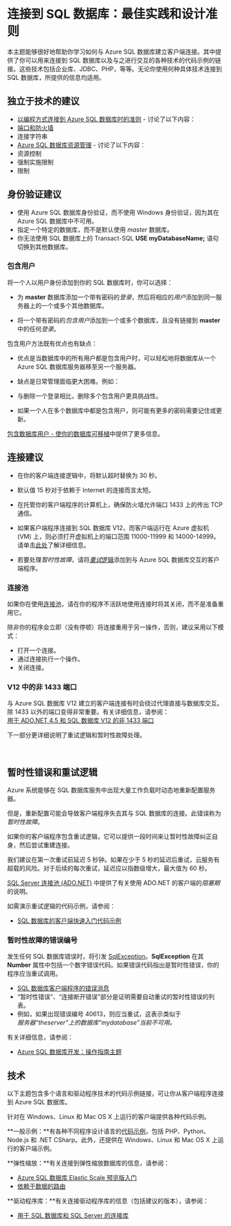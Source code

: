 <properties 
	pageTitle="连接到 SQL 数据库：最佳实践 | Microsoft Azure" 
	description="一个入门主题，其中收集了通过 ADO.NET 和 PHP 等技术连接到 Azure SQL 数据库的客户端程序的相关链接和最佳实践建议。" 
	services="sql-database" 
	documentationCenter="" 
	authors="MightyPen" 
	manager="jeffreyg" 
	editor=""/>


<tags 
	ms.service="sql-database" 
	ms.date="01/07/2016" 
	wacn.date="02/26/2016"/>


# 连接到 SQL 数据库：最佳实践和设计准则


本主题能够很好地帮助你学习如何与 Azure SQL 数据库建立客户端连接。其中提供了你可以用来连接到 SQL 数据库以及与之进行交互的各种技术的代码示例的链接。这些技术包括企业库、JDBC、PHP，等等。无论你使用何种具体技术连接到 SQL 数据库，所提供的信息均适用。


<a id="a-tech-independent-recommend" name="a-tech-independent-recommend">

## 独立于技术的建议


- [以编程方式连接到 Azure SQL 数据库时的准则](http://msdn.microsoft.com/zh-cn/library/azure/ee336282.aspx) - 讨论了以下内容：
 - [端口和防火墙](/documentation/articles/sql-database-configure-firewall-settings)
 - 连接字符串
- [Azure SQL 数据库资源管理](http://msdn.microsoft.com/zh-cn/library/azure/dn338083.aspx) - 讨论了以下内容：
 - 资源控制
 - 强制实施限制
 - 限制


<a id="b-authentication-recommend" name="b-authentication-recommend"></a>

## 身份验证建议


- 使用 Azure SQL 数据库身份验证，而不使用 Windows 身份验证，因为其在 Azure SQL 数据库中不可用。
- 指定一个特定的数据库，而不是默认使用 *master* 数据库。
 - 你无法使用 SQL 数据库上的 Transact-SQL **USE myDatabaseName;** 语句切换到其他数据库。


### 包含用户


将一个人以用户身份添加到你的 SQL 数据库时，你可以选择：

- 为 **master** 数据库添加一个带有密码的*登录*，然后将相应的*用户*添加到同一服务器上的一个或多个其他数据库。

- 将一个带有密码的*包含用户*添加到一个或多个数据库，且没有链接到 **master** 中的任何*登录*。


包含用户方法既有优点也有缺点：

- 优点是当数据库中的所有用户都是包含用户时，可以轻松地将数据库从一个 Azure SQL 数据库服务器移至另一个服务器。

- 缺点是日常管理面临更大困难。例如：
 - 与删除一个登录相比，删除多个包含用户更具挑战性。
 - 如果一个人在多个数据库中都是包含用户，则可能有更多的密码需要记住或更新。


[包含数据库用户 - 使你的数据库可移植](http://msdn.microsoft.com/zh-cn/library/ff929188.aspx)中提供了更多信息。


<a id="c-connection-recommend" name="c-connection-recommend"></a>

## 连接建议


- 在你的客户端连接逻辑中，将默认超时替换为 30 秒。
 - 默认值 15 秒对于依赖于 Internet 的连接而言太短。


- 在托管你的客户端程序的计算机上，确保防火墙允许端口 1433 上的传出 TCP 通信。


- 如果客户端程序连接到 SQL 数据库 V12，而客户端运行在 Azure 虚拟机 (VM) 上，则必须打开虚拟机上的端口范围 11000-11999 和 14000-14999。请单击[此处](/documentation/articles/sql-database-develop-direct-route-ports-adonet-v12)了解详细信息。


- 若要处理*暂时性故障*，请将[*重试*逻辑](#TransientFaultsAndRetryLogicGm)添加到与 Azure SQL 数据库交互的客户端程序。


### 连接池


如果你在使用[连接池](http://msdn.microsoft.com/zh-cn/library/8xx3tyca.aspx)，请在你的程序不活跃地使用连接时将其关闭，而不是准备重用它。

除非你的程序会立即（没有停顿）将连接重用于另一操作，否则，建议采用以下模式：

- 打开一个连接。
- 通过连接执行一个操作。
- 关闭连接。


### V12 中的非 1433 端口


与 Azure SQL 数据库 V12 建立的客户端连接有时会绕过代理直接与数据库交互。除 1433 以外的端口变得非常重要。有关详细信息，请参阅：<br/>
[用于 ADO.NET 4.5 和 SQL 数据库 V12 的非 1433 端口](/documentation/articles/sql-database-develop-direct-route-ports-adonet-v12)


下一部分更详细说明了重试逻辑和暂时性故障处理。



<a name="TransientFaultsAndRetryLogicGm" id="TransientFaultsAndRetryLogicGm"></a>

&nbsp;

## 暂时性错误和重试逻辑


Azure 系统能够在 SQL 数据库服务中出现大量工作负载时动态地重新配置服务器。

但是，重新配置可能会导致客户端程序失去其与 SQL 数据库的连接。此错误称为*暂时性故障*。

如果你的客户端程序包含重试逻辑，它可以提供一段时间来让暂时性故障纠正自身，然后尝试重建连接。

我们建议在第一次重试前延迟 5 秒钟。如果在少于 5 秒的延迟后重试，云服务有超载的风险。对于后续的每次重试，延迟应以指数级增大，最大值为 60 秒。

[SQL Server 连接池 (ADO.NET)](http://msdn.microsoft.com/zh-cn/library/8xx3tyca.aspx) 中提供了有关使用 ADO.NET 的客户端的*阻塞期*的说明。


如需演示重试逻辑的代码示例，请参阅：

- [SQL 数据库的客户端快速入门代码示例](/documentation/articles/sql-database-develop-quick-start-client-code-samples)


### 暂时性故障的错误编号


发生任何 SQL 数据库错误时，将引发 [SqlException](http://msdn.microsoft.com/zh-cn/library/system.data.sqlclient.sqlexception.aspx)。**SqlException** 在其 **Number** 属性中包括一个数字错误代码。如果错误代码指出是暂时性错误，你的程序应当重试调用。


- [SQL 数据库客户端程序的错误消息](/documentation/articles/sql-database-develop-error-messages/#bkmk_connection_errors)
 - “暂时性错误”、“连接断开错误”部分是证明需要自动重试的暂时性错误的列表。
 - 例如，如果出现错误编号 40613，则应当重试，这表示类似于<br/>*服务器“theserver”上的数据库“mydatabase”当前不可用。*


有关详细信息，请参阅：

- [Azure SQL 数据库开发：操作指南主题](http://msdn.microsoft.com/zh-cn/library/azure/ee621787.aspx)

<!--  (per Penny Lee, 2016/01/07.  MightyPen==GeneMi)
- [Troubleshoot connection problems to Azure SQL Database](http://support.microsoft.com/zh-cn/kb/2980233)
-->


<a id="e-technologies" name="e-technologies"></a>

## 技术


以下主题包含多个语言和驱动程序技术的代码示例链接，可让你从客户端程序连接到 Azure SQL 数据库。


针对在 Windows、Linux 和 Mac OS X 上运行的客户端提供各种代码示例。


**一般示例：**有各种不同程序设计语言的[代码示例](/documentation/articles/sql-database-develop-quick-start-client-code-samples)，包括 PHP、Python、Node.js 和 .NET CSharp。此外，还提供在 Windows、Linux 和 Mac OS X 上运行的客户端示例。


**弹性缩放：**有关连接到弹性缩放数据库的信息，请参阅：

- [Azure SQL 数据库 Elastic Scale 预览版入门](/documentation/articles/sql-database-elastic-scale-get-started)
- [依赖于数据的路由](/documentation/articles/sql-database-elastic-scale-data-dependent-routing)


**驱动程序库：**有关连接驱动程序库的信息（包括建议的版本），请参阅：

- [用于 SQL 数据库和 SQL Server 的连接库](/documentation/articles/sql-database-libraries)

<!---HONumber=Mooncake_0215_2016-->